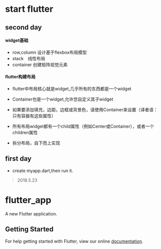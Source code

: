 # start flutter

## second day

#### widget基础
* row,column 设计基于flexbox布局模型
* stack　线性布局
* container 创建矩阵视觉元素

#### flutter构建布局
* flutter中布局核心就是widget,几乎所有的东西都是一个widget
* Container也是一个widget,允许您自定义其子widget
* 如果要添加填充，边距，边框或背景色，请使用Container来设置（译者语：只有容器有这些属性）
* 所有布局widget都有一个child属性（例如Center或Container），或者一个 children属性

* 拆分布局，自下而上实现

## first day

* create myapp.dart,then run it.

> 2018.5.23


# flutter_app

A new Flutter application.

## Getting Started

For help getting started with Flutter, view our online
[documentation](https://flutter.io/).
